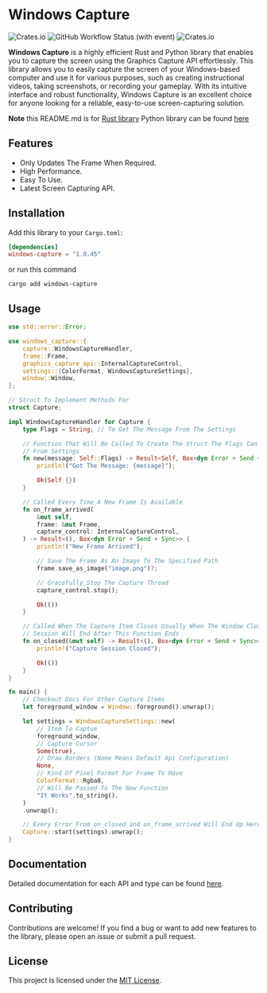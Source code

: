 # Windows Capture
![Crates.io](https://img.shields.io/crates/l/windows-capture) ![GitHub Workflow Status (with event)](https://img.shields.io/github/actions/workflow/status/NiiightmareXD/windows-capture/rust.yml) ![Crates.io](https://img.shields.io/crates/v/windows-capture)

**Windows Capture** is a highly efficient Rust and Python library that enables you to capture the screen using the Graphics Capture API effortlessly. This library allows you to easily capture the screen of your Windows-based computer and use it for various purposes, such as creating instructional videos, taking screenshots, or recording your gameplay. With its intuitive interface and robust functionality, Windows Capture is an excellent choice for anyone looking for a reliable, easy-to-use screen-capturing solution.

**Note** this README.md is for [Rust library](https://github.com/NiiightmareXD/windows-capture) Python library can be found [here](https://github.com/NiiightmareXD/windows-capture/tree/main/windows-capture-python)  

## Features

- Only Updates The Frame When Required.
- High Performance.
- Easy To Use.
- Latest Screen Capturing API.

## Installation

Add this library to your `Cargo.toml`:

```toml
[dependencies]
windows-capture = "1.0.45"
```
or run this command

```
cargo add windows-capture
```

## Usage

```rust
use std::error::Error;

use windows_capture::{
    capture::WindowsCaptureHandler,
    frame::Frame,
    graphics_capture_api::InternalCaptureControl,
    settings::{ColorFormat, WindowsCaptureSettings},
    window::Window,
};

// Struct To Implement Methods For
struct Capture;

impl WindowsCaptureHandler for Capture {
    type Flags = String; // To Get The Message From The Settings

    // Function That Will Be Called To Create The Struct The Flags Can Be Passed
    // From Settings
    fn new(message: Self::Flags) -> Result<Self, Box<dyn Error + Send + Sync>> {
        println!("Got The Message: {message}");

        Ok(Self {})
    }

    // Called Every Time A New Frame Is Available
    fn on_frame_arrived(
        &mut self,
        frame: &mut Frame,
        capture_control: InternalCaptureControl,
    ) -> Result<(), Box<dyn Error + Send + Sync>> {
        println!("New Frame Arrived");

        // Save The Frame As An Image To The Specified Path
        frame.save_as_image("image.png")?;

        // Gracefully Stop The Capture Thread
        capture_control.stop();

        Ok(())
    }

    // Called When The Capture Item Closes Usually When The Window Closes, Capture
    // Session Will End After This Function Ends
    fn on_closed(&mut self) -> Result<(), Box<dyn Error + Send + Sync>> {
        println!("Capture Session Closed");

        Ok(())
    }
}

fn main() {
    // Checkout Docs For Other Capture Items
    let foreground_window = Window::foreground().unwrap();

    let settings = WindowsCaptureSettings::new(
        // Item To Captue
        foreground_window,
        // Capture Cursor
        Some(true),
        // Draw Borders (None Means Default Api Configuration)
        None,
        // Kind Of Pixel Format For Frame To Have
        ColorFormat::Rgba8,
        // Will Be Passed To The New Function
        "It Works".to_string(),
    )
    .unwrap();

    // Every Error From on_closed and on_frame_arrived Will End Up Here
    Capture::start(settings).unwrap();
}
```

## Documentation

Detailed documentation for each API and type can be found [here](https://docs.rs/windows-capture).

## Contributing

Contributions are welcome! If you find a bug or want to add new features to the library, please open an issue or submit a pull request.

## License

This project is licensed under the [MIT License](LICENSE).
